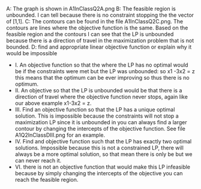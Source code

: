 A: The graph is shown in A1InClassQ2A.png
B: The feasible region is unbounded. I can tell because there is no constraint stopping the the vector of [1,1].
C: The contours can be found in the file A1InClassQ2C.png. The contours are lines where the objective function is the same.
Based on the feasible region and the contours I can see that the LP is unbounded because there is a direction of travel in the
maximization problem that is not bounded.
D: find and appropriate linear objective function or explain why it would be impossible
- I. An objective function so that the where the LP has no optimal would be if the constraints were met
but the LP was unbounded: so x1 -3x2 = z this means that the optimum can be ever improving so thus there is no optimum.
- II. An objective so that the LP is unbounded would be that there is a direction of travel where the
objective function never stops, again like our above example x1-3x2 = z.
- III. Find an objective function so that the LP has a unique optimal solution.
This is impossible because the constraints will not stop a maximization LP since
it is unbounded in you can always find a larger contour by changing the intercepts of the objective function.
See file A1Q2InClassDIII.png for an example.
- IV. Find and objective function such that the LP has exactly two optimal solutions.
Impossible because this is not a constrained LP,
there will always be a more optimal solution, so that mean there is only be but we can never reach it.
- VI. there is not an objective function that would make this LP infeasible because by simply changing the intercepts of the
objective you can reach the feasible region.
